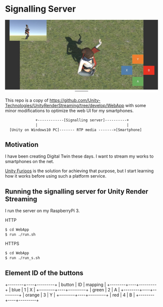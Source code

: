 # Signalling Server

<img src="/doc/screenshot_pixel4.jpg" width=600>

This repo is a copy of https://github.com/Unity-Technologies/UnityRenderStreaming/tree/develop/WebApp with some minor modifications to optimize the web UI for my smartphones.

```
              +------------[Signalling server]----------+
              |                                         |
  [Unity on Windows10 PC]------- RTP media ------->[Smartphone]

```

## Motivation

I have been creating Digital Twin these days. I want to stream my works to smartphones on the net.

[Unity Furioos](https://unity.com/products/unity-furioos) is the solution for achieving that purpose, but I start learning how it works before using such a platform service.

## Running the signalling server for Unity Render Streaming

I run the server on my RaspberryPi 3.

HTTP

```
$ cd WebApp
$ run ./run.sh
```

HTTPS

```
$ cd WebApp
$ run ./run_s.sh
```
## Element ID of the buttons


+--------+----+---------+
| button | ID | mapping |
+--------+----+---------+
| blue   | 1  | X       |
+--------+----+---------+
| green  | 2  | A       |
+--------+----+---------+
| orange | 3  | Y       |
+--------+----+---------+
| red    | 4  | B       |
+--------+----+---------+

